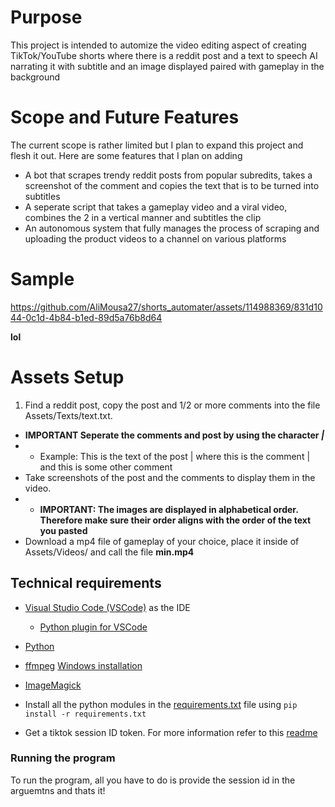 # Purpose 
This project is intended to automize the video editing aspect of creating TikTok/YouTube shorts where there is a reddit post and a text to speech AI narrating it with subtitle and an image displayed paired with gameplay in the background

# Scope and Future Features
The current scope is rather limited but I plan to expand this project and flesh it out. Here are some features that I plan on adding
* A bot that scrapes trendy reddit posts from popular subredits, takes a screenshot of the comment and copies the text that is to be turned into subtitles
* A seperate script that takes a gameplay video and a viral video, combines the 2 in a vertical manner and subtitles the clip
* An autonomous system that fully manages the process of scraping and uploading the product videos to a channel on various platforms

# Sample
https://github.com/AliMousa27/shorts_automater/assets/114988369/831d1044-0c1d-4b84-b1ed-89d5a76b8d64

**lol**

# Assets Setup
1. Find a reddit post, copy the post and 1/2 or more comments into the file Assets/Texts/text.txt.
* **IMPORTANT Seperate the comments and post by using the character _|_**
* * Example: This is the text of the post | where this is the comment | and this is some other comment
* Take screenshots of the post and the comments to display them in the video.
* * **IMPORTANT: The images are displayed in alphabetical order. Therefore make sure their order aligns with the order of the text you pasted**
* Download a mp4 file of gameplay of your choice, place it inside of Assets/Videos/ and call the file **min.mp4**
## Technical requirements

* [Visual Studio Code (VSCode)](https://code.visualstudio.com/download) as the IDE
  * [Python plugin for VSCode](https://marketplace.visualstudio.com/items?itemName=ms-python.python) 

* [Python](https://www.python.org/downloads)

* [ffmpeg](https://ffmpeg.org/) [Windows installation](https://www.geeksforgeeks.org/how-to-install-ffmpeg-on-windows/)

* [ImageMagick](https://imagemagick.org/script/download.php)
* Install all the python modules in the [requirements.txt](https://github.com/AliMousa27/shorts_automater/blob/main/src/requirements.txt) file using ```pip install -r requirements.txt```

 * Get a tiktok session ID token. For more information refer to this [readme](https://github.com/AliMousa27/shorts_automater/blob/main/src/TikTokTTS/readme.md)

### Running the program
To run the program, all you have to do is provide the session id in the arguemtns and thats it!
